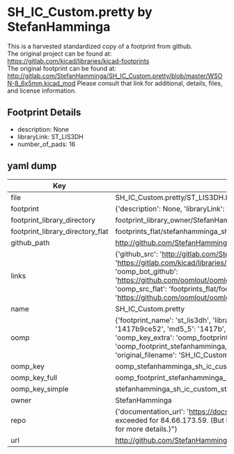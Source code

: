 # SH_IC_Custom.pretty by StefanHamminga  
This is a harvested standardized copy of a footprint from github.  
The original project can be found at:  
https://gitlab.com/kicad/libraries/kicad-footprints  
The original footprint can be found at:
http://gitlab.com/StefanHamminga/SH_IC_Custom.pretty/blob/master/WSON-8_6x5mm.kicad_mod
Please consult that link for additional, details, files, and license information.  
## Footprint Details
* description: None  
* libraryLink: ST_LIS3DH  
* number_of_pads: 16  
## yaml dump  
| Key | Value |  
| --- | --- |  
| file | SH_IC_Custom.pretty/ST_LIS3DH.kicad_mod |  
| footprint | {'description': None, 'libraryLink': 'ST_LIS3DH', 'number_of_pads': 16} |  
| footprint_library_directory | footprint_library_owner/StefanHamminga_SH_IC_Custom.pretty |  
| footprint_library_directory_flat | footprints_flat/stefanhamminga_sh_ic_custom_st_lis3dh/working |  
| github_path | http://github.com/StefanHamminga/SH_IC_Custom.pretty/blob/master/ST_LIS3DH.kicad_mod |  
| links | {'github_src': 'http://gitlab.com/StefanHamminga/SH_IC_Custom.pretty/blob/master/WSON-8_6x5mm.kicad_mod', 'github_src_repo': 'https://gitlab.com/kicad/libraries/kicad-footprints', 'oomp_bot': 'footprints/stefanhamminga_sh_ic_custom_st_lis3dh/working', 'oomp_bot_github': 'https://github.com/oomlout/oomlout_oomp_footprint_bot/tree/main/footprints/stefanhamminga_sh_ic_custom_st_lis3dh/working', 'oomp_src_flat': 'footprints_flat/footprints_flat/stefanhamminga_sh_ic_custom_st_lis3dh/working', 'oomp_src_flat_github': 'https://github.com/oomlout/oomlout_oomp_footprint_src/tree/main/footprints_flat/stefanhamminga_sh_ic_custom_st_lis3dh/working'} |  
| name | SH_IC_Custom.pretty |  
| oomp | {'footprint_name': 'st_lis3dh', 'library_name': 'sh_ic_custom', 'md5': '1417b9ce526b725caee62395fe1ce6d3', 'md5_10': '1417b9ce52', 'md5_5': '1417b', 'md5_6': '1417b9', 'oomp_key': 'oomp_stefanhamminga_sh_ic_custom_st_lis3dh', 'oomp_key_extra': 'oomp_footprint_stefanhamminga_sh_ic_custom_st_lis3dh', 'oomp_key_full': 'oomp_footprint_stefanhamminga_sh_ic_custom_st_lis3dh_1417b9', 'oomp_key_simple': 'stefanhamminga_sh_ic_custom_st_lis3dh', 'original_filename': 'SH_IC_Custom.pretty/ST_LIS3DH.kicad_mod', 'owner_name': 'stefanhamminga'} |  
| oomp_key | oomp_stefanhamminga_sh_ic_custom_st_lis3dh |  
| oomp_key_full | oomp_footprint_stefanhamminga_sh_ic_custom_st_lis3dh |  
| oomp_key_simple | stefanhamminga_sh_ic_custom_st_lis3dh |  
| owner | StefanHamminga |  
| repo | {'documentation_url': 'https://docs.github.com/rest/overview/resources-in-the-rest-api#rate-limiting', 'message': "API rate limit exceeded for 84.66.173.59. (But here's the good news: Authenticated requests get a higher rate limit. Check out the documentation for more details.)"} |  
| url | http://github.com/StefanHamminga/SH_IC_Custom.pretty |  

